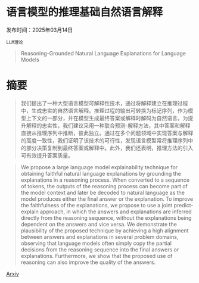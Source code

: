 # 语言模型的推理基础自然语言解释

发布时间：2025年03月14日

`LLM理论`

> Reasoning-Grounded Natural Language Explanations for Language Models

# 摘要

> 我们提出了一种大型语言模型可解释性技术，通过将解释建立在推理过程中，生成忠实的自然语言解释。推理过程的输出可转换为标记序列，作为模型上下文的一部分，并在模型生成最终答案或解释时解码为自然语言。为提升解释的忠实性，我们建议采用一种联合预测-解释方法，其中答案和解释直接从推理序列中推断，彼此独立。通过在多个问题领域中实现答案与解释的高度一致性，我们证明了该技术的可行性，发现语言模型常将推理序列中的部分决策复制到最终答案或解释中。此外，我们还表明，推理方法的引入可有效提升答案质量。

> We propose a large language model explainability technique for obtaining faithful natural language explanations by grounding the explanations in a reasoning process. When converted to a sequence of tokens, the outputs of the reasoning process can become part of the model context and later be decoded to natural language as the model produces either the final answer or the explanation. To improve the faithfulness of the explanations, we propose to use a joint predict-explain approach, in which the answers and explanations are inferred directly from the reasoning sequence, without the explanations being dependent on the answers and vice versa. We demonstrate the plausibility of the proposed technique by achieving a high alignment between answers and explanations in several problem domains, observing that language models often simply copy the partial decisions from the reasoning sequence into the final answers or explanations. Furthermore, we show that the proposed use of reasoning can also improve the quality of the answers.

[Arxiv](https://arxiv.org/abs/2503.11248)